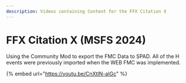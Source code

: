 ```yaml
---
description: Videos containing Content for the FFX Citation X
---
```


# FFX Citation X (MSFS 2024)

Using the Community Mod to export the FMC Data to SPAD.  All of the H events were previously imported when the WEB FMC was implemented.

{% embed url="https://youtu.be/CnXtIN-aIGc" %}

